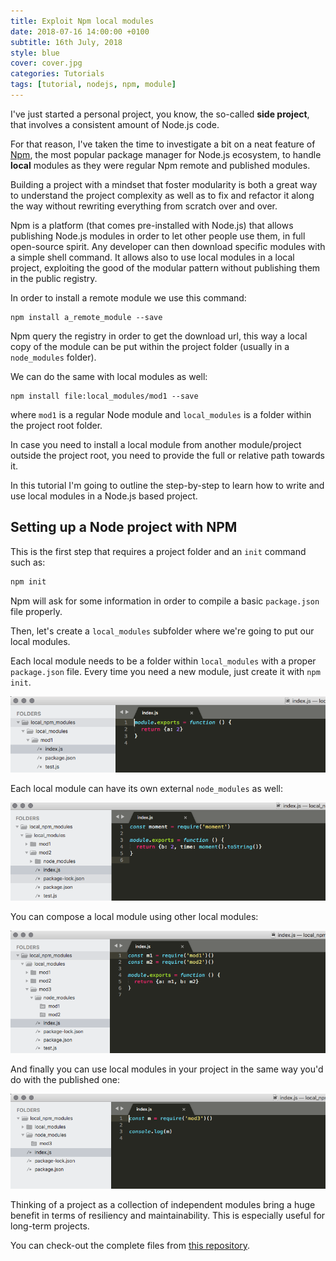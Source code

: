 ```yaml
---
title: Exploit Npm local modules
date: 2018-07-16 14:00:00 +0100
subtitle: 16th July, 2018
style: blue
cover: cover.jpg
categories: Tutorials
tags: [tutorial, nodejs, npm, module]
---
```


I've just started a personal project, you know, the so-called **side project**, that involves a consistent amount of Node.js code.

For that reason, I've taken the time to investigate a bit on a neat feature of [Npm](https://www.npmjs.com/), the most popular package manager for Node.js ecosystem, to handle **local** modules as they were regular Npm remote and published modules. 

Building a project with a mindset that foster modularity is both a great way to understand the project complexity as well as to fix and refactor it along the way without rewriting everything from scratch over and over. 

Npm is a platform (that comes pre-installed with Node.js) that allows publishing Node.js modules in order to let other people use them, in full open-source spirit. Any developer can then download specific modules with a simple shell command. It allows also to use local modules in a local project, exploiting the good of the modular pattern without publishing them in the public registry.

In order to install a remote module we use this command:

```shell
npm install a_remote_module --save
```

Npm query the registry in order to get the download url, this way a local copy of the module can be put within the project folder (usually in a `node_modules` folder).

We can do the same with local modules as well:

```shell
npm install file:local_modules/mod1 --save
```

where `mod1` is a regular Node module and `local_modules` is a folder within the project root folder.

In case you need to install a local module from another module/project outside the project root, you need to provide the full or relative path towards it.

In this tutorial I'm going to outline the step-by-step to learn how to write and use local modules in a Node.js based project.

## Setting up a Node project with NPM

This is the first step that requires a project folder and an `init` command such as:

```js
npm init
```

Npm will ask for some information in order to compile a basic `package.json` file properly.

Then, let's create a `local_modules` subfolder where we're going to put our local modules.

Each local module needs to be a folder within `local_modules` with a proper `package.json` file. Every time you need a new module, just create it with `npm init`.

![](../assets/posts/exploit-npm-local-modules/step1.png)

Each local module can have its own external `node_modules` as well: 

![](../assets/posts/exploit-npm-local-modules/step2.png)

You can compose a local module using other local modules:

![](../assets/posts/exploit-npm-local-modules/step3.png)

And finally you can use local modules in your project in the same way you'd do with the published one:

![](../assets/posts/exploit-npm-local-modules/step4.png)

Thinking of a project as a collection of independent modules bring a huge benefit in terms of resiliency and maintainability. This is especially useful for long-term projects.

You can check-out the complete files from [this repository](https://github.com/fabiofranchino/exploit-npm-local-modules).